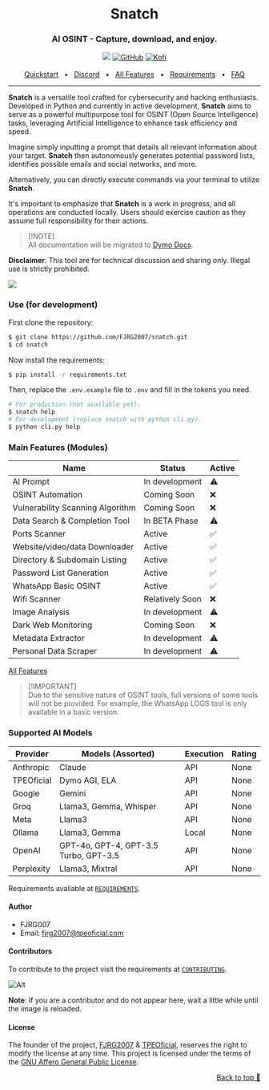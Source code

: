 <div align="center">
  <h1>Snatch</h1>
  <h3>AI OSINT - Capture, download, and enjoy.</h3>
  <img src="https://img.shields.io/badge/Python-purple?style=for-the-badge&logo=python&logoColor=white"/> 
  <a href="https://github.com/FJRG2007"> <img alt="GitHub" src="https://img.shields.io/badge/GitHub-purple?style=for-the-badge&logo=github&logoColor=white"/></a>
  <a href="https://ko-fi.com/fjrg2007"> <img alt="Kofi" src="https://img.shields.io/badge/Ko--fi-purple?style=for-the-badge&logo=ko-fi&logoColor=white"></a>
  <br />
  <br />
  <a href="https://github.com/FJRG2007/snatch/blob/main/docs/getting-started/quickstart.md">Quickstart</a>
  <span>&nbsp;&nbsp;•&nbsp;&nbsp;</span>
  <a href="https://tpe.li/dsc">Discord</a>
  <span>&nbsp;&nbsp;•&nbsp;&nbsp;</span>
  <a href="https://github.com/FJRG2007/snatch/blob/main/docs/community/features.md">All Features</a>
  <span>&nbsp;&nbsp;•&nbsp;&nbsp;</span>
  <a href="https://github.com/FJRG2007/snatch/blob/main/docs/REQUIREMENTS.md">Requirements</a>
  <span>&nbsp;&nbsp;•&nbsp;&nbsp;</span>
  <a href="https://github.com/FJRG2007/snatch/blob/main/docs/community/FAQ.md">FAQ</a>
  <br />
  <hr />
</div>

**Snatch** is a versatile tool crafted for cybersecurity and hacking enthusiasts. Developed in Python and currently in active development, **Snatch** aims to serve as a powerful multipurpose tool for OSINT (Open Source Intelligence) tasks, leveraging Artificial Intelligence to enhance task efficiency and speed.

Imagine simply inputting a prompt that details all relevant information about your target. **Snatch** then autonomously generates potential password lists, identifies possible emails and social networks, and more.

Alternatively, you can directly execute commands via your terminal to utilize **Snatch**.

It's important to emphasize that **Snatch** is a work in progress, and all operations are conducted locally. Users should exercise caution as they assume full responsibility for their actions.

> [!NOTE]\
> All documentation will be migrated to [Dymo Docs](https://tpe.li/D-SNATCH).

**Disclaimer**: This tool are for technical discussion and sharing only. Illegal use is strictly prohibited.

<img src="./docs/images/basic-diagram.jpeg" loading="lazy" />

### Use (for development)

First clone the repository:
```bash
$ git clone https://github.com/FJRG2007/snatch.git
$ cd snatch
```

Now install the requirements:
```bash
$ pip install -r requirements.txt
```

Then, replace the `.env.example` file to `.env` and fill in the tokens you need.
```bash
# For production (not available yet).
$ snatch help
# For development (replace snatch with python cli.py).
$ python cli.py help
```

### Main Features (Modules)

| Name                              | Status              | Active |
|-----------------------------------|---------------------|--------|
| AI Prompt                         | In development      |   ⚠️   |
| OSINT Automation	                | Coming Soon	        |   ❌   |
| Vulnerability Scanning Algorithm  | Coming Soon         |   ❌   |
| Data Search & Completion Tool     | In BETA Phase       |   ⚠️   |
| Ports Scanner                     | Active              |   ✅   |
| Website/video/data Downloader     | Active              |   ✅   |
| Directory & Subdomain Listing     | Active              |   ✅   |
| Password List Generation          | Active              |   ✅   |
| WhatsApp Basic OSINT              | Active              |   ✅   |
| Wifi Scanner                      | Relatively Soon     |   ❌   |
| Image Analysis	                  | In development	    |   ⚠️   |
| Dark Web Monitoring	              | Coming Soon	        |   ❌   |
| Metadata Extractor	              | In development	    |   ⚠️   |
| Personal Data Scraper             | In development      |   ⚠️   |

[All Features](https://docs.tpeoficial.com/docs/snatch/getting-started/modules)

> [!IMPORTANT]\
> Due to the sensitive nature of OSINT tools, full versions of some tools will not be provided. For example, the WhatsApp LOGS tool is only available in a basic version.

### Supported AI Models

| Provider                       | Models (Assorted)                             | Execution   | Rating  |
|--------------------------------|-----------------------------------------------|-------------|---------|
| Anthropic                      | Claude                                        | API         | None    |
| TPEOficial                     | Dymo AGI, ELA                                 | API         | None    |
| Google                         | Gemini                                        | API         | None    |
| Groq                           | Llama3, Gemma, Whisper                        | API         | None    |
| Meta                           | Llama3                                        | API         | None    |
| Ollama                         | Llama3, Gemma                                 | Local       | None    |
| OpenAI                         | GPT-4o, GPT-4, GPT-3.5 Turbo, GPT-3.5         | API         | None    |
| Perplexity                     | Llama3, Mixtral                               | API         | None    |

Requirements available at [`REQUIREMENTS`](./docs/REQUIREMENTS.md).

#### Author
 - FJRG007
 - Email: [fjrg2007@tpeoficial.com](mailto:fjrg2007@tpeoficial.com)

#### Contributors
To contribute to the project visit the requirements at [`CONTRIBUTING`](./docs/dev/CONTRIBUTING.md).

![Alt](https://repobeats.axiom.co/api/embed/752f1062974e1799dfb603d420343078a9e4a378.svg "Snatch analytics image")

**Note**: If you are a contributor and do not appear here, wait a little while until the image is reloaded.

#### License
The founder of the project, [FJRG2007](https://github.com/FJRG2007/) & [TPEOficial](https://github.com/TPEOficial/), reserves the right to modify the license at any time.
This project is licensed under the terms of the [GNU Affero General Public License](./LICENSE).

<p align="right"><a href="#top">Back to top 🔼</a></p>